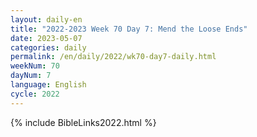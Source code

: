 ```yaml
---
layout: daily-en
title: "2022-2023 Week 70 Day 7: Mend the Loose Ends"
date: 2023-05-07
categories: daily
permalink: /en/daily/2022/wk70-day7-daily.html
weekNum: 70
dayNum: 7
language: English
cycle: 2022
---
```

{% include BibleLinks2022.html %} 
